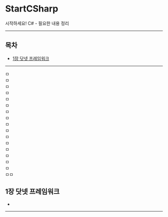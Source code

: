 # StartCSharp
시작하세요! C# - 필요한 내용 정리

---

## 목차
- [1장 닷넷 프레임워크](#1장-닷넷-프레임워크)

---
ㅁ   
ㅁ   
ㅁ   
ㅁ   
ㅁ   
ㅁ   
ㅁ   
ㅁ   
ㅁ   
ㅁ   
ㅁ   
ㅁ   
ㅁ   
ㅁ   
ㅁ   
ㅁ   
ㅁㅁ   
   
## 1장 닷넷 프레임워크
-

---

